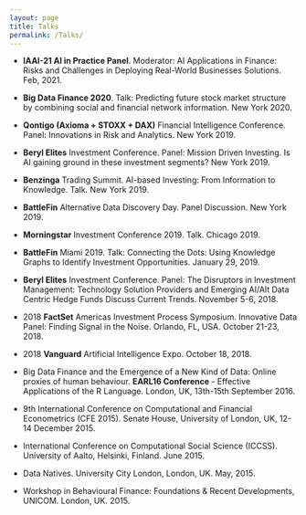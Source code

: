 ```yaml
---
layout: page
title: Talks
permalink: /Talks/
---
```


- **IAAI-21 AI in Practice Panel**. Moderator: AI Applications in Finance: Risks and Challenges in Deploying Real-World Businesses Solutions. Feb, 2021.

- **Big Data Finance 2020**. Talk: Predicting future stock market structure by combining social and financial network information. New York 2020.

- **Qontigo (Axioma + STOXX + DAX)** Financial Intelligence Conference. Panel: Innovations in Risk and Analytics. New York 2019.

- **Beryl Elites** Investment Conference. Panel: Mission Driven Investing. Is AI gaining ground in these investment segments? New York 2019.

- **Benzinga** Trading Summit. AI-based Investing: From Information to Knowledge. Talk. New York 2019.

- **BattleFin** Alternative Data Discovery Day. Panel Discussion. New York 2019.

- **Morningstar** Investment Conference 2019. Talk. Chicago 2019.

- **BattleFin** Miami 2019. Talk: Connecting the Dots: Using Knowledge Graphs to Identify Investment Opportunities. January 29, 2019.

- **Beryl Elites** Investment Conference. Panel: The Disruptors in Investment Management: Technology Solution Providers and Emerging AI/Alt Data Centric Hedge Funds Discuss Current Trends. November 5-6, 2018.

- 2018 **FactSet** Americas Investment Process Symposium. Innovative Data Panel: Finding Signal in the Noise. Orlando, FL, USA. October 21-23, 2018.

- 2018 **Vanguard** Artificial Intelligence Expo. October 18, 2018.

- Big Data Finance and the Emergence of a New Kind of Data: Online proxies of human behaviour. **EARL16 Conference** - Effective Applications of the R Language. London, UK, 13th-15th September 2016.

- 9th International Conference on Computational and Financial Econometrics (CFE 2015). Senate House, University of London, UK, 12-14 December 2015.

- International Conference on Computational Social Science (ICCSS). University of Aalto, Helsinki, Finland. June 2015.

- Data Natives. University City London, London, UK. May, 2015.

- Workshop in Behavioural Finance: Foundations & Recent Developments, UNICOM. London, UK. 2015.
